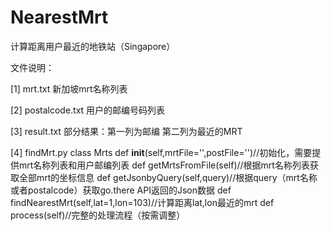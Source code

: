 # NearestMrt
计算距离用户最近的地铁站（Singapore）

文件说明：

[1] mrt.txt
新加坡mrt名称列表

[2] postalcode.txt
用户的邮编号码列表

[3] result.txt
部分结果：第一列为邮编  第二列为最近的MRT

[4] findMrt.py
class Mrts
    def __init__(self,mrtFile='',postFile='')//初始化，需要提供mrt名称列表和用户邮编列表
    def getMrtsFromFile(self)//根据mrt名称列表获取全部mrt的坐标信息
    def getJsonbyQuery(self,query)//根据query（mrt名称或者postalcode）获取go.there API返回的Json数据
    def findNearestMrt(self,lat=1,lon=103)//计算距离lat,lon最近的mrt
    def process(self)//完整的处理流程（按需调整）
